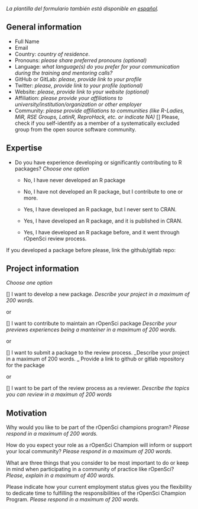 
_La plantilla del formulario también está disponible en [español]()._

## General information

* Full Name
* Email
* Country: _country of residence_.
* Pronouns: _please share preferred pronouns (optional)_
* Language: _what language(s) do you prefer for your communication during the training and mentoring calls?_
* GitHub or GitLab: _please, provide link to your profile_
* Twitter: _please, provide link to your profile (optional)_
* Website: _please, provide link to your website  (optional)_
* Affiliation: _please provide your affiliations to university/institution/organization or other employer_
* Community: _please provide affiliations to communities (like R-Ladies, MiR, RSE Groups, LatinR, ReproHack, etc. or indicate NA)_
[] Please, check if you self-identify as a member of a systematically excluded group from the open source software community.  

## Expertise

* Do you have experience developing or significantly contributing to R packages? _Choose one option_

  * No, I have never developed an R package
  
  * No, I have not developed an R package, but I contribute to one or more.
  
  * Yes, I have developed an R package, but I never sent to CRAN.
  
  * Yes, I have developed an R package, and it is published in CRAN.
  
  * Yes, I have developed an R package before, and it went through rOpenSci review process.
  
If you developed a package before please, link the github/gitlab repo:


## Project information

_Choose one option_

[] I want to develop a new package. 
_Describe your project in a maximum of 200 words._

or

[] I want to contribute to maintain an rOpenSci package
_Describe your previews experiences being a manteiner in a maximum of 200 words._

or

[] I want to submit a package to the review process. 
_Describe your project in a maximum of 200 words. _
Provide a link to github or gitlab repository for the package

or

[] I want to be part of the review process as a reviewer. 
_Describe the topics you can review in a maximun of 200 words_

## Motivation

Why would you like to be part of the rOpenSci champions program? _Please respond in a maximum of 200 words._

How do you expect your role as a rOpenSci Champion will inform or support your local community? _Please respond in a maximum of 200 words._

What are three things that you consider to be most important to do or keep in mind when participating in a community of practice like rOpenSci? _Please, explain in a maximum of 400 words._

Please indicate how your current employment status gives you the flexibility to dedicate time to fulfilling the responsibilities of the rOpenSci Champion Program. _Please respond in a maximum of 200 words._ 
